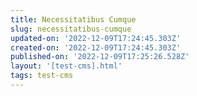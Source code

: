 ```yaml
---
title: Necessitatibus Cumque
slug: necessitatibus-cumque
updated-on: '2022-12-09T17:24:45.303Z'
created-on: '2022-12-09T17:24:45.303Z'
published-on: '2022-12-09T17:25:26.528Z'
layout: '[test-cms].html'
tags: test-cms
---
```



